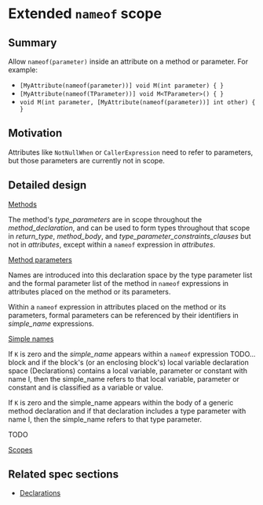 # Extended `nameof` scope

## Summary

Allow `nameof(parameter)` inside an attribute on a method or parameter.
For example:
- `[MyAttribute(nameof(parameter))] void M(int parameter) { }`
- `[MyAttribute(nameof(TParameter))] void M<TParameter>() { }`
- `void M(int parameter, [MyAttribute(nameof(parameter))] int other) { }`

## Motivation

Attributes like `NotNullWhen` or `CallerExpression` need to refer to parameters, but those parameters are currently not in scope.

## Detailed design

[Methods](https://github.com/dotnet/csharplang/blob/master/spec/classes.md#methods)

The method's *type_parameters* are in scope throughout the *method_declaration*, and can be used to form types throughout that scope in *return_type*, *method_body*, and *type_parameter_constraints_clauses* but not in *attributes*, except within a `nameof` expression in *attributes*.

[Method parameters](https://github.com/dotnet/csharplang/blob/master/spec/classes.md#method-parameters)

Names are introduced into this declaration space by the type parameter list and the formal parameter list of the method in `nameof` expressions in attributes placed on the method or its parameters.

Within a `nameof` expression in attributes placed on the method or its parameters, formal parameters can be referenced by their identifiers in *simple_name* expressions.

[Simple names](https://github.com/dotnet/csharplang/blob/master/spec/expressions.md#simple-names)

If `K` is zero and the *simple_name* appears within a `nameof` expression TODO... block and if the block's (or an enclosing block's) local variable declaration space (Declarations) contains a local variable, parameter or constant with name I, then the simple_name refers to that local variable, parameter or constant and is classified as a variable or value.

If `K` is zero and the simple_name appears within the body of a generic method declaration and if that declaration includes a type parameter with name I, then the simple_name refers to that type parameter.

TODO

[Scopes](https://github.com/dotnet/csharplang/blob/master/spec/basic-concepts.md#scopes)

## Related spec sections
- [Declarations](https://github.com/dotnet/csharplang/blob/master/spec/basic-concepts.md#declarations)
